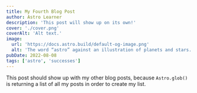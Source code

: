 ```yaml
---
title: My Fourth Blog Post
author: Astro Learner
description: 'This post will show up on its own!'
cover: './cover.png'
coverAlt: 'Alt text.'
image:
  url: 'https://docs.astro.build/default-og-image.png'
  alt: 'The word “astro” against an illustration of planets and stars.'
pubDate: 2022-08-08
tags: ['astro', 'successes']
---
```


This post should show up with my other blog posts, because `Astro.glob()` is returning a list of all my posts in order to create my list.
